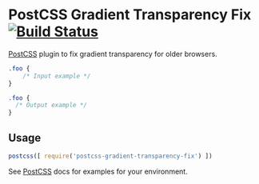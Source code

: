 # PostCSS Gradient Transparency Fix [![Build Status][ci-img]][ci]

[PostCSS] plugin to fix gradient transparency for older browsers.

[PostCSS]: https://github.com/postcss/postcss
[ci-img]:  https://travis-ci.org/gilmoreorless/postcss-gradient-transparency-fix.svg
[ci]:      https://travis-ci.org/gilmoreorless/postcss-gradient-transparency-fix

```css
.foo {
    /* Input example */
}
```

```css
.foo {
  /* Output example */
}
```

## Usage

```js
postcss([ require('postcss-gradient-transparency-fix') ])
```

See [PostCSS] docs for examples for your environment.
